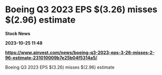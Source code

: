 # Boeing Q3 2023 EPS $(3.26) misses $(2.96) estimate
**Stock News**

**2023-10-25 11:48**

**https://www.ainvest.com/news/boeing-q3-2023-eps-3-26-misses-2-96-estimate-231010009b7e25b04f5314a5/**

Boeing Q3 2023 EPS $(3.26) misses $(2.96) estimate